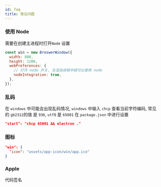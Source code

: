 ```yaml
---
id: faq
title: 常见问题
---
```


### 使用 Node

需要在创建主进程时打开`Node` 设置

```js
const win = new BroswerWindow({
  width: 800,
  height: 1200,
  webPreferences: {
    // 打开 node 开关, 在渲染进程中就可以使用 node
    nodeIntegration: true,
  },
});
```

### 乱码

在 `windows` 中可能会出现乱码情况, `windows` 中输入 `chcp` 查看当前字符编码, 常见的 `gb2312`的值
是 `936`, `utf8` 是 `65001` 在 `package.json` 中进行设置

```json
"start": "chcp 65001 && electron ."
```

### 图标

```json
"win": {
  "icon": "assets/app-icon/win/app.ico"
}

```

### Apple

代码签名